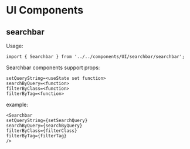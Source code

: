 # UI Components

## searchbar

Usage: 

`import { Searchbar } from '../../components/UI/searchbar/searchbar';`

Searchbar components support props:

```
setQueryString=<useState set function>
searchByQuery=<function>
filterByClass=<function>
filterByTag=<function>
```

example:

```
<Searchbar 
setQueryString={setSearchQuery} 
searchByQuery={searchByQuery} 
filterByClass={filterClass} 
filterByTag={filterTag}
/>